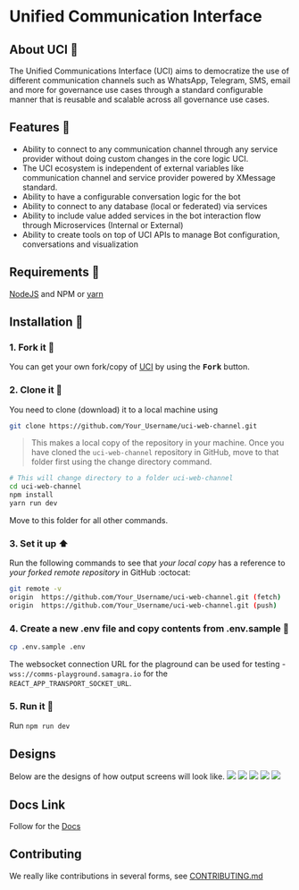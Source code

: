 # Unified Communication Interface

## About UCI :open_book:

The Unified Communications Interface (UCI) aims to democratize the use of different communication channels such as WhatsApp, Telegram, SMS, email and more for governance use cases through a standard configurable manner that is reusable and scalable across all governance use cases.

## Features :dart:

- Ability to connect to any communication channel through any service provider without doing custom changes in the core logic UCI.
- The UCI ecosystem is independent of external variables like communication channel and service provider powered by XMessage standard.
- Ability to have a configurable conversation logic for the bot
- Ability to connect to any database (local or federated) via services
- Ability to include value added services in the bot interaction flow through Microservices (Internal or External)
- Ability to create tools on top of UCI APIs to manage Bot configuration, conversations and visualization

## Requirements :scroll:

[NodeJS](https://nodejs.org/en/download/) and NPM or [yarn](https://yarnpkg.com/getting-started/install)

## Installation :walking:

### 1. Fork it :fork_and_knife:

You can get your own fork/copy of [UCI](https://github.com/Samagra-Development/uci-web-channel) by using the <kbd><b>Fork</b></kbd> button.

### 2. Clone it :busts_in_silhouette:

You need to clone (download) it to a local machine using

```sh
git clone https://github.com/Your_Username/uci-web-channel.git
```

> This makes a local copy of the repository in your machine.
> Once you have cloned the `uci-web-channel` repository in GitHub, move to that folder first using the change directory command.

```sh
# This will change directory to a folder uci-web-channel
cd uci-web-channel
npm install 
yarn run dev 
```

Move to this folder for all other commands.

### 3. Set it up :arrow_up:

Run the following commands to see that _your local copy_ has a reference to _your forked remote repository_ in GitHub :octocat:

```sh
git remote -v
origin  https://github.com/Your_Username/uci-web-channel.git (fetch)
origin  https://github.com/Your_Username/uci-web-channel.git (push)
```

### 4. Create a new .env file and copy contents from .env.sample :open_file_folder:

```sh
cp .env.sample .env
```

The websocket connection URL for the plaground can be used for testing - `wss://comms-playground.samagra.io` for the `REACT_APP_TRANSPORT_SOCKET_URL`.

### 5. Run it :checkered_flag:

Run `npm run dev`

## Designs

Below are the designs of how output screens will look like.
![](https://i.postimg.cc/1tP22S2W/Screenshot-2023-09-06-102410.png)
![](https://i.postimg.cc/fyv9CcX2/Screenshot-2023-09-06-102530.png)
![](https://i.postimg.cc/nVygs7Vf/Screenshot-2023-09-05-at-6-24-45-PM.png)
![](https://i.postimg.cc/rsF5ZNbn/Screenshot-2023-08-28-090003.png)
![](https://i.postimg.cc/NMrbYJH9/Screenshot-2023-09-05-at-6-24-02-PM.png)


## Docs Link

Follow for the [Docs](https://main--sage-syrniki-b31f4f.netlify.app/)

## Contributing

We really like contributions in several forms, see [CONTRIBUTING.md](CONTRIBUTING.md)
